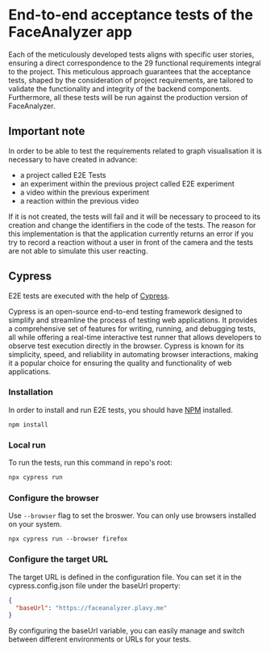 # End-to-end acceptance tests of the FaceAnalyzer app

Each of the meticulously developed tests aligns with specific user stories, 
ensuring a direct correspondence to the 29 functional requirements integral 
to the project. This meticulous approach guarantees that the acceptance tests, 
shaped by the consideration of project requirements, are tailored to validate 
the functionality and integrity of the backend components. Furthermore, all 
these tests will be run against the production version of FaceAnalyzer.

## Important note
In order to be able to test the requirements related to graph visualisation it is necessary to have created in advance:
- a project called E2E Tests
- an experiment within the previous project called E2E experiment
- a video within the previous experiment
- a reaction within the previous video

If it is not created, the tests will fail and it will be necessary to proceed to its creation and change the identifiers in the code of the tests.
The reason for this implementation is that the application currently returns an error if you try to record a reaction without a user in front of the camera and the tests are not able to simulate this user reacting.

## Cypress

E2E tests are executed with the help of [Cypress](https://www.cypress.io/).  

Cypress is an open-source end-to-end testing framework designed to simplify and 
streamline the process of testing web applications. It provides a comprehensive 
set of features for writing, running, and debugging tests, all while offering a 
real-time interactive test runner that allows developers to observe test 
execution directly in the browser. Cypress is known for its simplicity, speed, 
and reliability in automating browser interactions, making it a popular choice 
for ensuring the quality and functionality of web applications.

### Installation

In order to install and run E2E tests, you should have [NPM](https://www.npmjs.com/package/npm) installed.

```
npm install
```

### Local run

To run the tests, run this command in repo's root:

```bash
npx cypress run
```

### Configure the browser

Use `--browser` flag to set the broswer. You can only use browsers installed on your system.

```
npx cypress run --browser firefox
```

### Configure the target URL

The target URL is defined in the configuration file. You can set it in the cypress.config.json 
file under the baseUrl property:

```json
{
  "baseUrl": "https://faceanalyzer.plavy.me"
}
```

By configuring the baseUrl variable, you can easily manage and switch between different 
environments or URLs for your tests.
